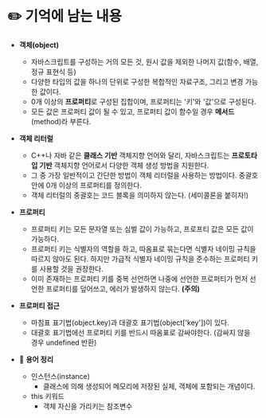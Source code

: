 # ✏️ 기억에 남는 내용

- **객체(object)**
   + 자바스크립트를 구성하는 거의 모든 것, 원시 값을 제외한 나머지 값(함수, 배열, 정규 표현식 등)
   + 다양한 타입의 값을 하나의 단위로 구성한 복합적인 자료구조, 그리고 변경 가능한 값이다.
   + 0개 이상의 **프로퍼티**로 구성된 집합이며, 프로퍼티는 '키'와 '값'으로 구성된다.
   + 모든 값은 프로퍼티 값이 될 수 있고, 프로퍼티 값이 함수일 경우 **메서드**(method)라 부른다.

- **객체 리터럴**
  + C++나 자바 같은 **클래스 기반** 객체지향 언어와 달리, 자바스크립트는 **프로토타입 기반** 객체지향 언어로서 다양한 객체 생성 방법을 지원한다.
  + 그 중 가장 일반적이고 간단한 방법이 객체 리터럴을 사용하는 방법이다. 중괄호 안에 0개 이상의 프로퍼티를 정의한다.
  + 객체 리터럴의 중괄호는 코드 블록을 의미하지 않는다. (세미콜론을 붙히자!)

- **프로퍼티**
  + 프로퍼티 키는 모든 문자열 또는 심벌 값이 가능하고, 프로프티 값은 모든 값이 가능하다.
  + 프로퍼티 키는 식별자의 역할을 하고, 따옴표로 묶는다면 식별자 네이밍 규칙을 따르지 않아도 된다. 하지만 가급적 식별자 네이밍 규칙을 준수하는 프로퍼티 키를 사용할 것을 권장한다.
  + 이미 존재하는 프로퍼티 키를 중복 선언하면 나중에 선언한 프로퍼티가 먼저 선언한 프로퍼티를 덮어쓰고, 에러가 발생하지 않는다. **(주의)**

- **프로퍼티 접근**
  + 마침표 표기법(object.key)과 대괄호 표기법(object['key'])이 있다.
  + 대괄호 표기법에선 프로퍼티 키를 반드시 따옴표로 감싸야한다. (감싸지 않을 경우 undefined 반환)

- 📑 **용어 정리**
  + 인스턴스(instance)
    * 클래스에 의해 생성되어 메모리에 저장된 실체, 객체에 포함되는 개념이다.
  + this 키워드
    * 객체 자신을 가리키는 참조변수